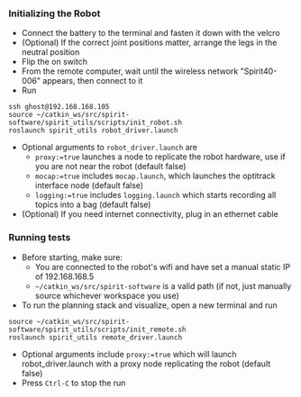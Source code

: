 ### Initializing the Robot
- Connect the battery to the terminal and fasten it down with the velcro
- (Optional) If the correct joint positions matter, arrange the legs in the neutral position
- Flip the on switch
- From the remote computer, wait until the wireless network "Spirit40-006" appears, then connect to it
- Run 
```
ssh ghost@192.168.168.105
source ~/catkin_ws/src/spirit-software/spirit_utils/scripts/init_robot.sh
roslaunch spirit_utils robot_driver.launch
```
- Optional arguments to `robot_driver.launch` are
  - `proxy:=true` launches a node to replicate the robot hardware, use if you are not near the robot (default false)
  - `mocap:=true` includes `mocap.launch`, which launches the optitrack interface node (default false)
  - `logging:=true` includes `logging.launch` which starts recording all topics into a bag (default false)
- (Optional) If you need internet connectivity, plug in an ethernet cable

### Running tests
- Before starting, make sure:
  - You are connected to the robot's wifi and have set a manual static IP of 192.168.168.5
  - `~/catkin_ws/src/spirit-software` is a valid path (if not, just manually source whichever workspace you use)
- To run the planning stack and visualize, open a new terminal and run 
```
source ~/catkin_ws/src/spirit-software/spirit_utils/scripts/init_remote.sh
roslaunch spirit_utils remote_driver.launch
```
- Optional arguments include `proxy:=true` which will launch robot_driver.launch with a proxy node replicating the robot (default false)
- Press `Ctrl-C` to stop the run

